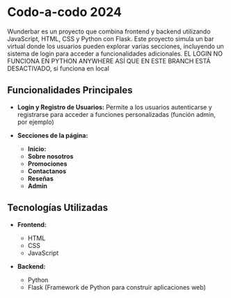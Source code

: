 # Codo-a-codo 2024

Wunderbar es un proyecto que combina frontend y backend utilizando JavaScript, HTML, CSS y Python con Flask. 
Este proyecto simula un bar virtual donde los usuarios pueden explorar varias secciones, incluyendo un sistema de login para acceder a funcionalidades adicionales.
EL LOGIN NO FUNCIONA EN PYTHON ANYWHERE ASÍ QUE EN ESTE BRANCH ESTÁ DESACTIVADO, si funciona en local

## Funcionalidades Principales

- **Login y Registro de Usuarios:** Permite a los usuarios autenticarse y registrarse para acceder a funciones personalizadas (función admin, por ejemplo)
  
- **Secciones de la página:**
  - **Inicio:**
  - **Sobre nosotros**
  - **Promociones**
  - **Contactanos**
  - **Reseñas**
  - **Admin**

## Tecnologías Utilizadas

- **Frontend:**
  - HTML
  - CSS
  - JavaScript
  
- **Backend:**
  - Python
  - Flask (Framework de Python para construir aplicaciones web)
